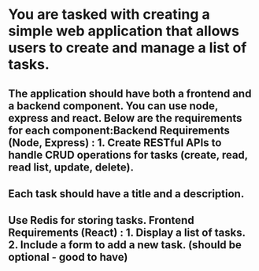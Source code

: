 # You are tasked with creating a simple web application that allows users to create and manage a list of tasks. 

## The application should have both a frontend and a backend component. You can use node, express and react. Below are the requirements for each component:Backend Requirements (Node, Express) : 1. Create RESTful APIs to handle CRUD operations for tasks (create, read, read list, update, delete). 
## Each task should have a title and a description.
## Use Redis for storing tasks. Frontend Requirements (React) : 1. Display a list of tasks. 2. Include a form to add a new task. (should be optional - good to have)

